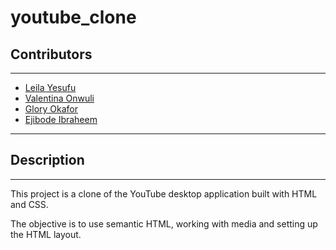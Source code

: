 # youtube_clone

## Contributors
***
* [Leila Yesufu](https://github.com/leilayesufu) 
* [Valentina Onwuli](https://github.com/Vhinwe) 
* [Glory Okafor](https://github.com/glowwEE) 
* [Ejibode Ibraheem](https://github.com/Linsmed) 
***

## Description
***
This project is a clone of the YouTube desktop application built with HTML and CSS.

The objective is to use semantic HTML, working with media and setting up the HTML layout. 



